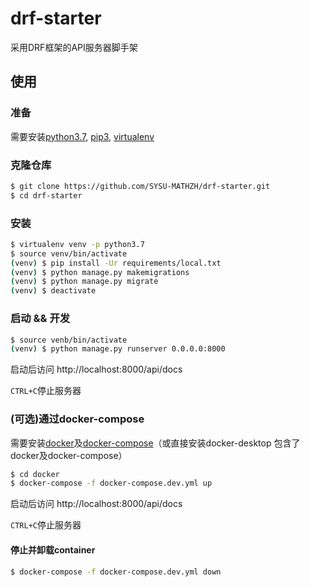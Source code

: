 # drf-starter
采用DRF框架的API服务器脚手架
## 使用
### 准备
需要安装[python3.7](https://www.python.org/), [pip3](https://pypi.org/project/pip/), [virtualenv](https://virtualenv.pypa.io/en/latest/)
### 克隆仓库
```bash
$ git clone https://github.com/SYSU-MATHZH/drf-starter.git
$ cd drf-starter
```
### 安装
```bash
$ virtualenv venv -p python3.7
$ source venv/bin/activate
(venv) $ pip install -Ur requirements/local.txt
(venv) $ python manage.py makemigrations
(venv) $ python manage.py migrate
(venv) $ deactivate
```
### 启动 && 开发
```bash
$ source venb/bin/activate
(venv) $ python manage.py runserver 0.0.0.0:8000
```
启动后访问 http://localhost:8000/api/docs

`CTRL+C`停止服务器
### (可选)通过docker-compose
需要安装[docker](https://www.docker.com/)及[docker-compose](https://docs.docker.com/compose/)（或直接安装docker-desktop 包含了docker及docker-compose）
```bash
$ cd docker
$ docker-compose -f docker-compose.dev.yml up
```
启动后访问 http://localhost:8000/api/docs

`CTRL+C`停止服务器

#### 停止并卸载container
```bash
$ docker-compose -f docker-compose.dev.yml down
```